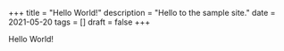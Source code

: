 +++
title = "Hello World!"
description = "Hello to the sample site."
date = 2021-05-20
tags = []
draft = false
+++

Hello World!

